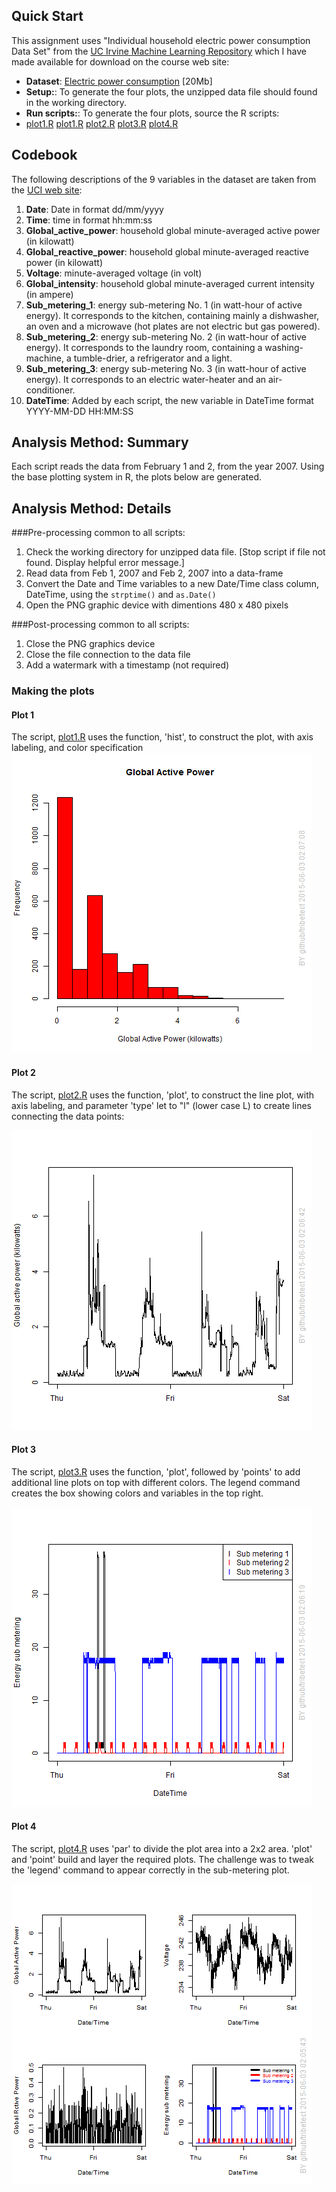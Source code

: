 ## Quick Start

This assignment uses  "Individual household electric power consumption Data Set"  from
the <a href="http://archive.ics.uci.edu/ml/">UC Irvine Machine Learning Repository</a> which I have made available for download on the course web site:
* <b>Dataset</b>: <a href="https://d396qusza40orc.cloudfront.net/exdata%2Fdata%2Fhousehold_power_consumption.zip">Electric power consumption</a> [20Mb]
* <b>Setup:</b>: To generate the four plots, the unzipped data file should found in the working directory. 
* <b>Run scripts:</b>: To generate the four plots, source the R scripts: 
* [plot1.R](plot1.R) [plot1.R](plot1.R) [plot2.R](plot2.R) [plot3.R](plot3.R) [plot4.R](plot4.R)

## Codebook
The following descriptions of the 9 variables in the dataset are taken
from
the <a href="https://archive.ics.uci.edu/ml/datasets/Individual+household+electric+power+consumption">UCI
web site</a>:

<ol>
<li><b>Date</b>: Date in format dd/mm/yyyy </li>
<li><b>Time</b>: time in format hh:mm:ss </li>
<li><b>Global_active_power</b>: household global minute-averaged active power (in kilowatt) </li>
<li><b>Global_reactive_power</b>: household global minute-averaged reactive power (in kilowatt) </li>
<li><b>Voltage</b>: minute-averaged voltage (in volt) </li>
<li><b>Global_intensity</b>: household global minute-averaged current intensity (in ampere) </li>
<li><b>Sub_metering_1</b>: energy sub-metering No. 1 (in watt-hour of active energy). It corresponds to the kitchen, containing mainly a dishwasher, an oven and a microwave (hot plates are not electric but gas powered). </li>
<li><b>Sub_metering_2</b>: energy sub-metering No. 2 (in watt-hour of active energy). It corresponds to the laundry room, containing a washing-machine, a tumble-drier, a refrigerator and a light. </li>
<li><b>Sub_metering_3</b>: energy sub-metering No. 3 (in watt-hour of active energy). It corresponds to an electric water-heater and an air-conditioner.</li>
<li><b>DateTime</b>: Added by each script, the new variable in DateTime format YYYY-MM-DD HH:MM:SS </li>

</ol>

## Analysis Method: Summary
Each script reads the data from February 1 and 2, from the year 2007. Using the base plotting system in R, the plots below are generated.

## Analysis Method: Details

###Pre-processing common to all scripts:
1. Check the working directory for unzipped data file. [Stop script if file not found. Display helpful error message.]
2. Read data from Feb 1, 2007 and Feb 2, 2007 into a data-frame
3. Convert the Date and Time variables to a new Date/Time class column, DateTime, using the `strptime()` and `as.Date()`
4. Open the PNG graphic device with dimentions 480 x 480 pixels

###Post-processing common to all scripts:
1. Close the PNG graphics device
2. Close the file connection to the data file
3. Add a watermark with a timestamp (not required)

### Making the plots

#### Plot 1
The script, [plot1.R](plot1.R) uses the function, 'hist', to construct the plot, with axis labeling, and color specification
![Plot 1](plot1.png) 


#### Plot 2
The script, [plot2.R](plot2.R) uses the function, 'plot', to construct the line plot, with axis labeling, and parameter 'type' let to "l" (lower case L) to create lines connecting the data points:

![Plot 2](plot2.png) 

#### Plot 3
The script, [plot3.R](plot3.R) uses the function, 'plot', followed by 'points' to add additional line plots on top with different colors. The legend command creates the box showing colors and variables in the top right.

![Plot 3](plot3.png) 

#### Plot 4
The script, [plot4.R](plot4.R) uses 'par' to divide the plot area into a 2x2 area. 'plot' and 'point' build and layer the required plots. The challenge was to tweak the 'legend' command to appear correctly in the sub-metering plot.

![Plot 4](plot4.png) 


